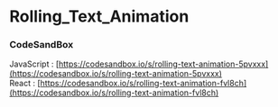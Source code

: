 # Rolling_Text_Animation

### CodeSandBox

JavaScript : [https://codesandbox.io/s/rolling-text-animation-5pvxxx](https://codesandbox.io/s/rolling-text-animation-5pvxxx) \
React : [https://codesandbox.io/s/rolling-text-animation-fvl8ch](https://codesandbox.io/s/rolling-text-animation-fvl8ch)
